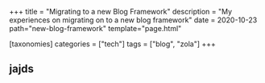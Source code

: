 +++
title = "Migrating to a new Blog Framework"
description = "My experiences on migrating on to a new blog framework"
date = 2020-10-23
path="new-blog-framework"
template="page.html"

[taxonomies]
categories = ["tech"]
tags = ["blog", "zola"]
+++

## jajds
